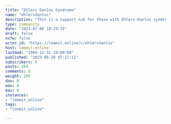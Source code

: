 ```yaml
---
title: "Ehlers Danlos Syndrome" 
name: "ehlersdanlos"
description: "This is a support sub for those with Ehlers-Danlos syndrome (all types) and HSD—diagnosed or waiting to be diagnosed. This is a welcoming place..."
type: community
date: "2023-07-06 18:29:35"
draft: false
nsfw: false
actor_id: "https://lemmit.online/c/ehlersdanlos"
host: lemmit.online
lastmod: "1969-12-31 19:00:00"
published: "2023-06-28 07:17:11"
subscribers: 6
posts: 269
comments: 0
weight: 269
dau: 0
wau: 0
mau: 0
instances:
- "lemmit_online"
tags: 
- "lemmit_online"

---
```

